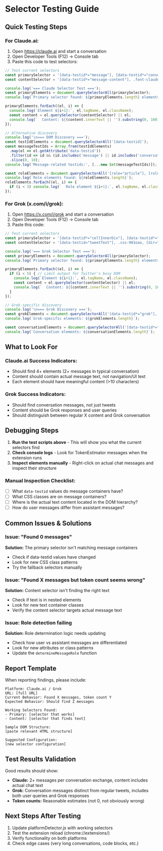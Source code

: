 # Selector Testing Guide

## Quick Testing Steps

### For Claude.ai:
1. Open https://claude.ai and start a conversation
2. Open Developer Tools (F12) → Console tab
3. Paste this code to test selectors:

```javascript
// Test current selectors
const primarySelector = '[data-testid*="message"], [data-testid*="conversation-turn"], .conversation-turn, [role="article"]';
const contentSelector = '[data-testid*="message-content"], .font-claude-message, .font-user-message, .prose, .markdown, .whitespace-pre-wrap, .text-base, .leading-relaxed';

console.log('=== Claude Selector Test ===');
const primaryElements = document.querySelectorAll(primarySelector);
console.log(`Primary selector found: ${primaryElements.length} elements`);

primaryElements.forEach((el, i) => {
  console.log(`Element ${i+1}:`, el.tagName, el.className);
  const content = el.querySelector(contentSelector) || el;
  console.log(`  Content: ${(content.innerText || '').substring(0, 100)}...`);
});

// Alternative discovery
console.log('\n=== DOM Discovery ===');
const testIdElements = document.querySelectorAll('[data-testid]');
const messageTestIds = Array.from(testIdElements)
  .map(el => el.getAttribute('data-testid'))
  .filter(id => id && (id.includes('message') || id.includes('conversation') || id.includes('turn')))
  .slice(0, 10);
console.log('Message-related testids:', [...new Set(messageTestIds)]);

const roleElements = document.querySelectorAll('[role="article"], [role="group"]');
console.log(`Role elements found: ${roleElements.length}`);
roleElements.forEach((el, i) => {
  if (i < 3) console.log(`  Role element ${i+1}:`, el.tagName, el.className);
});
```

### For Grok (x.com/i/grok):
1. Open https://x.com/i/grok and start a conversation  
2. Open Developer Tools (F12) → Console tab
3. Paste this code:

```javascript
// Test current selectors
const primarySelector = '[data-testid*="cellInnerDiv"], [data-testid*="conversation"], [data-testid*="grok"], .r-1habvwh, .r-16y2uox';
const contentSelector = '[data-testid="tweetText"], .css-901oao, [dir="auto"], .r-37j5jr, .r-16dba41, .r-bnwqim, .r-1q142lx';

console.log('=== Grok Selector Test ===');
const primaryElements = document.querySelectorAll(primarySelector);
console.log(`Primary selector found: ${primaryElements.length} elements`);

primaryElements.forEach((el, i) => {
  if (i < 5) { // Limit output for Twitter's busy DOM
    console.log(`Element ${i+1}:`, el.tagName, el.className);
    const content = el.querySelector(contentSelector) || el;
    console.log(`  Content: ${(content.innerText || '').substring(0, 100)}...`);
  }
});

// Grok-specific discovery
console.log('\n=== Grok Discovery ===');
const grokElements = document.querySelectorAll('[data-testid*="grok"], [aria-label*="grok" i], [aria-label*="Grok" i]');
console.log(`Grok-specific elements: ${grokElements.length}`);

const conversationElements = document.querySelectorAll('[data-testid*="conversation"], [data-testid*="cellInnerDiv"]');
console.log(`Conversation elements: ${conversationElements.length}`);
```

## What to Look For

### Claude.ai Success Indicators:
- Should find 4+ elements (2+ messages in typical conversation)
- Content should contain actual message text, not navigation/UI text  
- Each element should have meaningful content (>10 characters)

### Grok Success Indicators:  
- Should find conversation messages, not just tweets
- Content should be Grok responses and user queries
- Should distinguish between regular X content and Grok conversation

## Debugging Steps

1. **Run the test scripts above** - This will show you what the current selectors find
2. **Check console logs** - Look for TokenEstimator messages when the extension runs
3. **Inspect elements manually** - Right-click on actual chat messages and inspect their structure

### Manual Inspection Checklist:
- [ ] What `data-testid` values do message containers have?
- [ ] What CSS classes are on message containers?
- [ ] Where is the actual text content located in the DOM hierarchy?
- [ ] How do user messages differ from assistant messages?

## Common Issues & Solutions

### Issue: "Found 0 messages"
**Solution:** The primary selector isn't matching message containers
- Check if data-testid values have changed
- Look for new CSS class patterns
- Try the fallback selectors manually

### Issue: "Found X messages but token count seems wrong"  
**Solution:** Content selector isn't finding the right text
- Check if text is in nested elements
- Look for new text container classes
- Verify the content selector targets actual message text

### Issue: Role detection failing
**Solution:** Role determination logic needs updating
- Check how user vs assistant messages are differentiated
- Look for new attributes or class patterns
- Update the `determineMessageRole` function

## Report Template

When reporting findings, please include:

```
Platform: Claude.ai / Grok
URL: [full URL]
Current Behavior: Found X messages, token count Y
Expected Behavior: Should find Z messages

Working Selectors Found:
- Primary: [selector that works]  
- Content: [selector that finds text]

Sample DOM Structure:
[paste relevant HTML structure]

Suggested Configuration:
[new selector configuration]
```

## Test Results Validation

Good results should show:
- **Claude:** 2+ messages per conversation exchange, content includes actual chat text
- **Grok:** Conversation messages distinct from regular tweets, includes both user queries and Grok responses
- **Token counts:** Reasonable estimates (not 0, not obviously wrong)

## Next Steps After Testing

1. Update platformDetector.js with working selectors
2. Test the extension reload (chrome://extensions/)  
3. Verify functionality on both platforms
4. Check edge cases (very long conversations, code blocks, etc.)